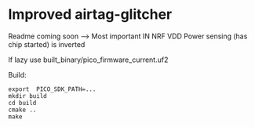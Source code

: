 # Improved airtag-glitcher

Readme coming soon --> Most important IN NRF VDD Power sensing (has chip started) is inverted

If lazy use built_binary/pico_firmware_current.uf2

Build:

```
export  PICO_SDK_PATH=...
mkdir build
cd build
cmake ..
make
```

